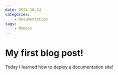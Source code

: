 ```yaml
---
date: 2024-10-24
categories:
    - Documentation
tags:
    - MkDocs
---
```


# My first blog post!

Today I learned how to deploy a documentation site!